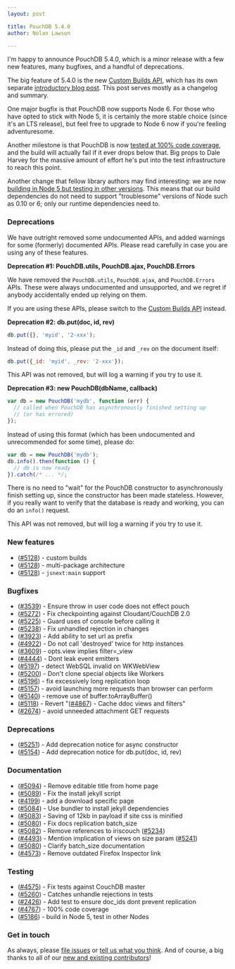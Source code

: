 ```yaml
---
layout: post

title: PouchDB 5.4.0
author: Nolan Lawson

---
```


I'm happy to announce PouchDB 5.4.0, which is a minor release with a few new features, many bugfixes, and a handful of deprecations.

The big feature of 5.4.0 is the new [Custom Builds API](/custom.html), which has its own separate [introductory blog post](/2016/06/06/introducing-pouchdb-custom-builds.html). This post serves mostly as a changelog and summary.

One major bugfix is that PouchDB now supports Node 6. For those who have opted to stick with Node 5, it is certainly the more stable choice
(since it's an LTS release), but feel free to upgrade to Node 6 now if you're feeling adventuresome.

Another milestone is that PouchDB is now [tested at 100% code coverage](https://github.com/pouchdb/pouchdb/commit/fb77927d2f14911478032884f1576b770815bcab), and the build will actually fail if it ever drops below that. Big props to Dale Harvey for the massive amount of effort he's put into the test infrastructure to reach this point.

Another change that fellow library authors may find interesting: we are now [building in Node 5 but testing in other versions](https://github.com/pouchdb/pouchdb/issues/5186). This means that our build dependencies do not need to support "troublesome" versions of Node such as 0.10 or 6; only our runtime dependencies need to.

### Deprecations

We have outright removed some undocumented APIs, and added warnings for some (formerly) documented APIs. Please read carefully in case you are using any of these features.

**Deprecation #1: PouchDB.utils, PouchDB.ajax, PouchDB.Errors**

We have removed the `PouchDB.utils`, `PouchDB.ajax`, and `PouchDB.Errors` APIs. These were always
undocumented and unsupported, and we regret if anybody accidentally ended up relying on them.

If you are using these APIs, please switch to the [Custom Builds API](/custom.html) instead.

**Deprecation #2: db.put(doc, id, rev)**

```js
db.put({}, 'myid', '2-xxx');
```

Instead of doing this, please put the `_id` and `_rev` on the document itself:

```js
db.put({_id: 'myid', _rev: '2-xxx'});
```

This API was not removed, but will log a warning if you try to use it.

**Deprecation #3: new PouchDB(dbName, callback)**

```js
var db = new PouchDB('mydb', function (err) {
  // called when PouchDB has asynchronously finished setting up
  // (or has errored)
});
```

Instead of using this format (which has been undocumented and unrecommended for
some time), please do:

```js
var db = new PouchDB('mydb');
db.info().then(function () {
  // db is now ready
}).catch(/* ... */;
```

There is no need to "wait" for the PouchDB constructor to asynchronously finish
setting up, since the constructor has been made stateless. However, if you really
want to verify that the database is ready and working, you can do an `info()` request.

This API was not removed, but will log a warning if you try to use it.

### New features

* ([#5128](https://github.com/pouchdb/pouchdb/issues/5128)) - custom builds
* ([#5128](https://github.com/pouchdb/pouchdb/issues/5128)) - multi-package architecture
* ([#5128](https://github.com/pouchdb/pouchdb/issues/5128)) - `jsnext:main` support


### Bugfixes

* ([#3539](https://github.com/pouchdb/pouchdb/issues/3539)) - Ensure throw in user code does not effect pouch
* ([#5272](https://github.com/pouchdb/pouchdb/issues/5272)) - Fix checkpointing against Cloudant/CouchDB 2.0
* ([#5225](https://github.com/pouchdb/pouchdb/issues/5225)) - Guard uses of console before calling it
* ([#5238](https://github.com/pouchdb/pouchdb/issues/5238)) - Fix unhandled rejection in changes
* ([#3923](https://github.com/pouchdb/pouchdb/issues/3923)) - Add ability to set url as prefix
* ([#4922](https://github.com/pouchdb/pouchdb/issues/4922)) - Do not call 'destroyed' twice for http instances
* ([#3609](https://github.com/pouchdb/pouchdb/issues/3609)) - opts.view implies filter=_view
* ([#4444](https://github.com/pouchdb/pouchdb/issues/4444)) - Dont leak event emitters
* ([#5197](https://github.com/pouchdb/pouchdb/issues/5197)) - detect WebSQL invalid on WKWebView
* ([#5200](https://github.com/pouchdb/pouchdb/issues/5200)) - Don't clone special objects like Workers
* ([#5196](https://github.com/pouchdb/pouchdb/issues/5196)) - fix excessively long replication loop
* ([#5157](https://github.com/pouchdb/pouchdb/issues/5157)) - avoid launching more requests than browser can perform
* ([#5140](https://github.com/pouchdb/pouchdb/issues/5140)) - remove use of buffer.toArrayBuffer()
* ([#5118](https://github.com/pouchdb/pouchdb/issues/5118)) - Revert "([#4867](https://github.com/pouchdb/pouchdb/issues/4867)) - Cache ddoc views and filters"
* ([#2674](https://github.com/pouchdb/pouchdb/issues/2674)) - avoid unneeded attachment GET requests

### Deprecations

* ([#5251](https://github.com/pouchdb/pouchdb/issues/5251)) - Add deprecation notice for async constructor
* ([#5154](https://github.com/pouchdb/pouchdb/issues/5154)) - Add deprecation notice for db.put(doc, id, rev)
 
### Documentation

* ([#5094](https://github.com/pouchdb/pouchdb/issues/5094)) - Remove editable title from home page
* ([#5089](https://github.com/pouchdb/pouchdb/issues/5089)) - Fix the install jekyll script
* ([#4199](https://github.com/pouchdb/pouchdb/issues/4199)) - add a download specific page
* ([#5084](https://github.com/pouchdb/pouchdb/issues/5084)) - Use bundler to install jekyll dependencies
* ([#5083](https://github.com/pouchdb/pouchdb/issues/5083)) - Saving of 12kb in payload if site css is minified
* ([#5080](https://github.com/pouchdb/pouchdb/issues/5080)) - Fix docs replication batch_size
* ([#5082](https://github.com/pouchdb/pouchdb/issues/5082)) - Remove references to iriscouch ([#5234](https://github.com/pouchdb/pouchdb/issues/5234))
* ([#4493](https://github.com/pouchdb/pouchdb/issues/4493)) - Mention implication of views on size param ([#5241](https://github.com/pouchdb/pouchdb/issues/5241))
* ([#5080](https://github.com/pouchdb/pouchdb/issues/5080)) - Clarify batch_size documentation
* ([#4573](https://github.com/pouchdb/pouchdb/issues/4573)) - Remove outdated Firefox Inspector link

### Testing

* ([#4575](https://github.com/pouchdb/pouchdb/issues/4575)) - Fix tests against CouchDB master
* ([#5260](https://github.com/pouchdb/pouchdb/issues/5260)) - Catches unhandle rejections in tests
* ([#2426](https://github.com/pouchdb/pouchdb/issues/2426)) - Add test to ensure doc_ids dont prevent replication
* ([#4767](https://github.com/pouchdb/pouchdb/issues/4767)) - 100% code coverage
* ([#5186](https://github.com/pouchdb/pouchdb/issues/5186)) - build in Node 5, test in other Nodes

### Get in touch

As always, please [file issues](https://github.com/pouchdb/pouchdb/issues) or [tell us what you think](https://github.com/pouchdb/pouchdb/blob/master/CONTRIBUTING.md#get-in-touch). And of course, a big thanks to all of our [new and existing contributors](https://github.com/pouchdb/pouchdb/graphs/contributors)!
